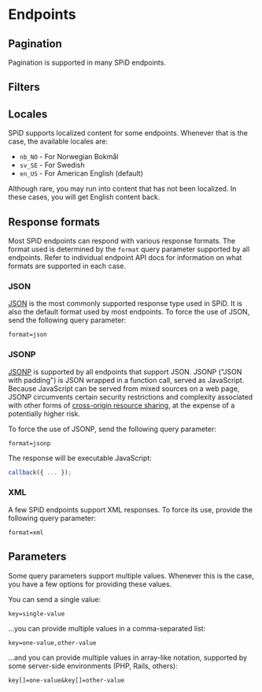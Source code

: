 # Endpoints

<h2 id="pagination">Pagination</h2>

Pagination is supported in many SPiD endpoints.

<h2 id="filters">Filters</h2>

<h2 id="locale">Locales</h2>

SPiD supports localized content for some endpoints. Whenever that is the case,
the available locales are:

* `nb_NO` - For Norwegian Bokmål
* `sv_SE` - For Swedish
* `en_US` - For American English (default)

Although rare, you may run into content that has not been localized. In these
cases, you will get English content back.

<h2 id="formats">Response formats</h2>

Most SPiD endpoints can respond with various response formats. The format used
is determined by the `format` query parameter supported by all endpoints. Refer
to individual endpoint API docs for information on what formats are supported in
each case.

<h3 id="format-json">JSON</h3>

[JSON](http://json.org/) is the most commonly supported response type used in
SPiD. It is also the default format used by most endpoints. To force the use of
JSON, send the following query parameter:

```text
format=json
```

<h3 id="format-jsonp">JSONP</h3>

[JSONP](http://en.wikipedia.org/wiki/JSONP) is supported by all endpoints that
support JSON. JSONP ("JSON with padding") is JSON wrapped in a function call,
served as JavaScript. Because JavaScript can be served from mixed sources on a
web page, JSONP circumvents certain security restrictions and complexity
associated with other forms of
[cross-origin resource sharing](http://en.wikipedia.org/wiki/Cross-origin_resource_sharing),
at the expense of a potentially higher risk.

To force the use of JSONP, send the following query parameter:

```text
format=jsonp
```

The response will be executable JavaScript:

```js
callback({ ... });
```

<h3 id="format-xml">XML</h3>

A few SPiD endpoints support XML responses. To force its use, provide the
following query parameter:

```text
format=xml
```

<h2 id="params">Parameters</h2>

Some query parameters support multiple values. Whenever this is the case, you
have a few options for providing these values.

You can send a single value:

```text
key=single-value
```

...you can provide multiple values in a comma-separated list:

```text
key=one-value,other-value
```

...and you can provide multiple values in array-like notation, supported by some
server-side environments (PHP, Rails, others):

```text
key[]=one-value&key[]=other-value
```
